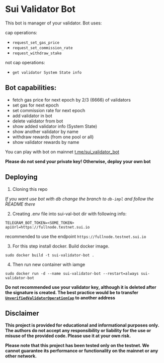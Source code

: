 # Sui Validator Bot

This bot is manager of your validator. Bot uses:

cap operations:

-  `request_set_gas_price`
-  `request_set_commission_rate`
-  `request_withdraw_stake`

not cap operations:

-  `get validator System State info`

## Bot capabilities:

-  fetch gas price for next epoch by 2/3 (6666) of validators
-  set gas for next epoch
-  set commission rate for next epoch
-  add validator in bot
-  delete validator from bot
-  show added validator info (System State)
-  show another validator by name
-  withdraw rewards (from one pool or all)
-  show validator rewards by name

You can play with bot on mainnet [t.me/sui_validator_bot](https://t.me/sui_validator_bot)

**Please do not send your private key! Otherwise, deploy your own bot**

## Deploying

1. Cloning this repo

_If you want use bot with db change the branch to `db-impl` and follow the README there_

2. Creating .env file into sui-val-bot dir with following info:

```
TELEGRAM_BOT_TOKEN=<SOME_TOKEN>
apiUrl=https://fullnode.testnet.sui.io
```

recommended to use the endpoint `https://fullnode.testnet.sui.io`

3. For this step install docker. Build docker image.

```
sudo docker build -t sui-validator-bot .
```

4. Then run new container with iamge

```
sudo docker run -d --name sui-validator-bot --restart=always sui-validator-bot
```

**Do not recommended use your validator key, although it is deleted after the signature is created. The best practice
would be to transfer
[`UnverifiedValidatorOperationCap`](https://github.com/MystenLabs/sui/blob/main/nre/sui_for_node_operators.md#operation-cap)
to another address**

## Disclaimer

**This project is provided for educational and informational purposes only. The authors do not accept any responsibility
or liability for the use or misuse of the provided code. Please use it at your own risk.**

**Please note that this project has been tested only on the testnet. We cannot guarantee its performance or
functionality on the mainnet or any other network.**
